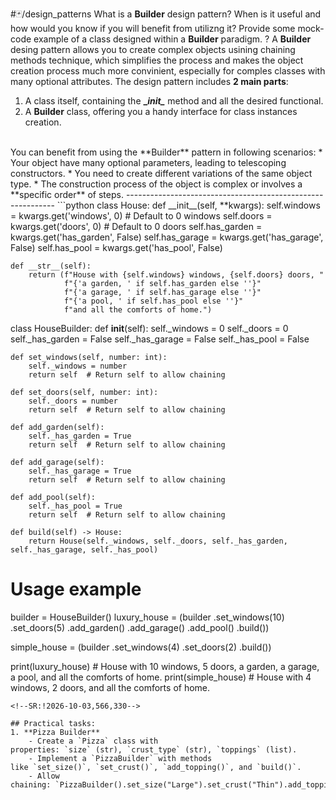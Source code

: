 #🃏/design_patterns
What is a **Builder** design pattern? When is it useful and how would you know if you will benefit from utilizng it? Provide some mock-code example of a class designed within a **Builder** paradigm.
?
A **Builder** desing pattern allows you to create complex objects usining chaining methods technique, which simplifies the process and makes the object creation process much more convinient, especially for comples classes with many optional attributes. The design pattern includes **2 main parts**:
1. A class itself, containing the **\__init\__** method and all the desired functional.
2. A **Builder** class, offering you a handy interface for class instances creation.
<br>
You can benefit from using the **Builder** pattern in following scenarios:
* Your object have many optional parameters, leading to telescoping constructors.
* You need to create different variations of the same object type.
* The construction process of the object is complex or involves a **specific order** of steps.
------------------------------------------------------------
```python
class House:
    def __init__(self, **kwargs):
        self.windows = kwargs.get('windows', 0)  # Default to 0 windows
        self.doors = kwargs.get('doors', 0)      # Default to 0 doors
        self.has_garden = kwargs.get('has_garden', False)
        self.has_garage = kwargs.get('has_garage', False)
        self.has_pool = kwargs.get('has_pool', False)

    def __str__(self):
        return (f"House with {self.windows} windows, {self.doors} doors, "
                f"{'a garden, ' if self.has_garden else ''}"
                f"{'a garage, ' if self.has_garage else ''}"
                f"{'a pool, ' if self.has_pool else ''}"
                f"and all the comforts of home.")

class HouseBuilder:
    def __init__(self):
        self._windows = 0
        self._doors = 0
        self._has_garden = False
        self._has_garage = False
        self._has_pool = False

    def set_windows(self, number: int):
        self._windows = number
        return self  # Return self to allow chaining

    def set_doors(self, number: int):
        self._doors = number
        return self  # Return self to allow chaining

    def add_garden(self):
        self._has_garden = True
        return self  # Return self to allow chaining

    def add_garage(self):
        self._has_garage = True
        return self  # Return self to allow chaining

    def add_pool(self):
        self._has_pool = True
        return self  # Return self to allow chaining

    def build(self) -> House:
        return House(self._windows, self._doors, self._has_garden, self._has_garage, self._has_pool)

# Usage example
builder = HouseBuilder()
luxury_house = (builder
                .set_windows(10)
                .set_doors(5)
                .add_garden()
                .add_garage()
                .add_pool()
                .build())

simple_house = (builder
                .set_windows(4)
                .set_doors(2)
                .build())

print(luxury_house)  # House with 10 windows, 5 doors, a garden, a garage, a pool, and all the comforts of home.
print(simple_house)  # House with 4 windows, 2 doors, and all the comforts of home.

```
<!--SR:!2026-10-03,566,330-->

## Practical tasks:
1. **Pizza Builder**
    - Create a `Pizza` class with properties: `size` (str), `crust_type` (str), `toppings` (list).
    - Implement a `PizzaBuilder` with methods like `set_size()`, `set_crust()`, `add_topping()`, and `build()`.
    - Allow chaining: `PizzaBuilder().set_size("Large").set_crust("Thin").add_topping("Mushrooms").build()`.